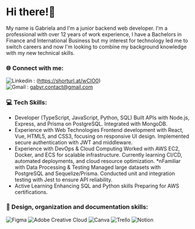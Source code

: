 # Hi there!👋 </br>
My name is Gabriela and I'm a junior backend web developer.
I'm a professional with over 12 years of work experience, I have a Bachelors in Finance and International Business but my interest for technology led me to switch careers and now I'm looking to combine my background knowledge with my new technical skills.</br>


### 🌐 Connect with me:
![Linkedin](https://img.shields.io/badge/LinkedIn-0077B5?style=for-the-badge&logo=linkedin&logoColor=white) : (https://shorturl.at/wCIO0) </br>
![Gmail](https://img.shields.io/badge/Gmail-D14836?style=for-the-badge&logo=gmail&logoColor=white) : gabyr.contact@gmail.com

### 💻 Tech Skills:

* Developer (TypeScript, JavaScript, Python, SQL)
Built APIs with Node.js, Express, and Prisma on PostgreSQL. Integrated with MongoDB.
* Experience with Web Technologies
Frontend development with React, Vue, HTML5, and CSS3, focusing on responsive UI design.
Implemented secure authentication with JWT and middleware.
* Experience with DevOps & Cloud Computing
Worked with AWS EC2, Docker, and ECS for scalable infrastructure.
Currently learning CI/CD, automated deployments, and cloud resource optimization.
*nFamiliar with Data Processing & Testing
Managed large datasets with PostgreSQL and Sequelize/Prisma.
Conducted unit and integration testing with Jest to ensure API reliability.
* Active Learning
Enhancing SQL and Python skills 
Preparing for AWS certifications.



### 🎨 Design, organization and documentation skills:
![Figma](https://img.shields.io/badge/figma-%23F24E1E.svg?style=for-the-badge&logo=figma&logoColor=white)
![Adobe Creative Cloud](https://img.shields.io/badge/Adobe%20Creative%20Cloud-DA1F26.svg?style=for-the-badge&logo=Adobe%20Creative%20Cloud&logoColor=white)
![Canva](https://img.shields.io/badge/Canva-%2300C4CC.svg?style=for-the-badge&logo=Canva&logoColor=white)
![Trello](https://img.shields.io/badge/Trello-%23026AA7.svg?style=for-the-badge&logo=Trello&logoColor=white)
![Notion](https://img.shields.io/badge/Notion-%23000000.svg?style=for-the-badge&logo=notion&logoColor=white)

<!--

